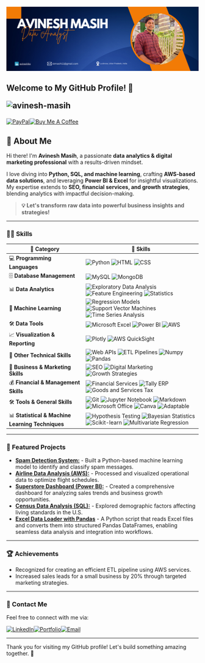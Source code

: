 ![Banner](banner.png)

## Welcome to My GitHub Profile! 👋<p align="left"> <img src="https://komarev.com/ghpvc/?username=avinesh-masih&label=Profile%20views&color=green&style=flat" alt="avinesh-masih" /></p>
<p align="left"><a href="https://paypal.me/AVINESHMASIH" target="_blank"><img src="https://img.shields.io/badge/PayPal-009CDE?style=for-the-badge&logo=paypal&logoColor=white" alt="PayPal"/></a><a href="https://buymeacoffee.com/avineshlko" target="_blank"><img src="https://img.shields.io/badge/Buy%20Me%20A%20Coffee-F5DD64?style=for-the-badge&logo=buy-me-a-coffee&logoColor=white" alt="Buy Me A Coffee"/></a></p>

## 🚀 About Me  

Hi there! I'm **Avinesh Masih**, a passionate **data analytics & digital marketing professional** with a results-driven mindset.  

I love diving into **Python, SQL, and machine learning**, crafting **AWS-based data solutions**, and leveraging **Power BI & Excel** for insightful visualizations. My expertise extends to **SEO, financial services, and growth strategies**, blending analytics with impactful decision-making.  

> **💡 Let's transform raw data into powerful business insights and strategies!**  

---
### 🧑‍💻 Skills 


| 🚀 **Category**                     | 🎯 **Skills**                                                                                                                                                                                                                                                                                                   |
|----------------------------------|-------------------------------------------------------------------------------------------------------------------------------------------------------------------------------------------------------------------------------------------------------------------------------------------------------------|
| 💻 **Programming Languages**        | ![Python](https://img.shields.io/badge/Python-3670A0?style=for-the-badge&logo=python&logoColor=white)  ![HTML](https://img.shields.io/badge/HTML-E34F26?style=for-the-badge&logo=html5&logoColor=white)  ![CSS](https://img.shields.io/badge/CSS-1572B6?style=for-the-badge&logo=css3&logoColor=white)         |
| 🗄️ **Database Management**          | ![MySQL](https://img.shields.io/badge/MySQL-4479A1?style=for-the-badge&logo=mysql&logoColor=white)  ![MongoDB](https://img.shields.io/badge/MongoDB-47A248?style=for-the-badge&logo=mongodb&logoColor=white)                                                                                                 |
| 📊 **Data Analytics**               | ![Exploratory Data Analysis](https://img.shields.io/badge/Exploratory%20Data%20Analysis-ffcc00?style=for-the-badge)  ![Feature Engineering](https://img.shields.io/badge/Feature%20Engineering-2DBE60?style=for-the-badge)  ![Statistics](https://img.shields.io/badge/Statistics-A12312?style=for-the-badge)     |
| 🤖 **Machine Learning**             | ![Regression Models](https://img.shields.io/badge/Regression%20Models-0176C2?style=for-the-badge)  ![Support Vector Machines](https://img.shields.io/badge/Support%20Vector%20Machines-00C4FF?style=for-the-badge)  ![Time Series Analysis](https://img.shields.io/badge/Time%20Series%20Analysis-8E44AD?style=for-the-badge) |
| 🛠️ **Data Tools**                   | ![Microsoft Excel](https://img.shields.io/badge/Microsoft%20Excel-217346?style=for-the-badge&logo=microsoftexcel&logoColor=white)  ![Power BI](https://img.shields.io/badge/Power%20BI-F2C811?style=for-the-badge&logo=powerbi&logoColor=black)  ![AWS](https://img.shields.io/badge/AWS-232F3E?style=for-the-badge&logo=amazonaws&logoColor=white) |
| 📈 **Visualization & Reporting**    | ![Plotly](https://img.shields.io/badge/Plotly-3F4E88?style=for-the-badge&logo=plotly&logoColor=white)  ![AWS QuickSight](https://img.shields.io/badge/AWS%20QuickSight-FF9900?style=for-the-badge&logo=amazonaws&logoColor=white)                                                                   |
| 🔧 **Other Technical Skills**       | ![Web APIs](https://img.shields.io/badge/Web%20APIs-1A237E?style=for-the-badge)  ![ETL Pipelines](https://img.shields.io/badge/ETL%20Pipelines-009688?style=for-the-badge)  ![Numpy](https://img.shields.io/badge/Numpy-013243?style=for-the-badge&logo=numpy&logoColor=white)  ![Pandas](https://img.shields.io/badge/Pandas-150458?style=for-the-badge&logo=pandas&logoColor=white) |
| 📢 **Business & Marketing Skills**  | ![SEO](https://img.shields.io/badge/SEO-FF9900?style=for-the-badge)  ![Digital Marketing](https://img.shields.io/badge/Digital%20Marketing-3b5998?style=for-the-badge)  ![Growth Strategies](https://img.shields.io/badge/Growth%20Strategies-2C3333?style=for-the-badge)                                           |
| 💰 **Financial & Management Skills**| ![Financial Services](https://img.shields.io/badge/Financial%20Services-34495E?style=for-the-badge)  ![Tally ERP](https://img.shields.io/badge/Tally%20ERP-7DCEA0?style=for-the-badge)  ![Goods and Services Tax](https://img.shields.io/badge/GST-FF7F50?style=for-the-badge)                                 |
| 🛠️ **Tools & General Skills**       | ![Git](https://img.shields.io/badge/Git-F05032?style=for-the-badge&logo=git&logoColor=white)  ![Jupyter Notebook](https://img.shields.io/badge/Jupyter%20Notebook-F37626?style=for-the-badge&logo=jupyter&logoColor=white)  ![Markdown](https://img.shields.io/badge/Markdown-000000?style=for-the-badge&logo=markdown&logoColor=white)  ![Microsoft Office](https://img.shields.io/badge/Microsoft%20Office-D83B01?style=for-the-badge&logo=microsoftoffice&logoColor=white)  ![Canva](https://img.shields.io/badge/Canva-00C4CC?style=for-the-badge&logo=canva&logoColor=white)  ![Adaptable](https://img.shields.io/badge/Easily%20Adaptable-8E44AD?style=for-the-badge) |
| 📊 **Statistical & Machine Learning Techniques** | ![Hypothesis Testing](https://img.shields.io/badge/Hypothesis%20Testing-007ACC?style=for-the-badge)  ![Bayesian Statistics](https://img.shields.io/badge/Bayesian%20Statistics-343A40?style=for-the-badge)  ![Scikit-learn](https://img.shields.io/badge/Scikit--learn-F7931E?style=for-the-badge&logo=scikitlearn&logoColor=white)  ![Multivariate Regression](https://img.shields.io/badge/Multivariate%20Regression-6A0DAD?style=for-the-badge)  |

---

### 🌟 Featured Projects
- **[Spam Detection System:](#)** - Built a Python-based machine learning model to identify and classify spam messages.
- **[Airline Data Analysis (AWS):](#)** - Processed and visualized operational data to optimize flight schedules.
- **[Superstore Dashboard (Power BI):](#)** - Created a comprehensive dashboard for analyzing sales trends and business growth opportunities.
- **[Census Data Analysis (SQL):](#)** - Explored demographic factors affecting living standards in the U.S.
- **[Excel Data Loader with Pandas](https://github.com/avinesh-masih/Reads-the-Excel-file-and-returns-it-as-a-pandas-DataFrame)** - A Python script that reads Excel files and converts them into structured Pandas DataFrames, enabling seamless data analysis and integration into workflows.

---

### 🏆 Achievements
- Recognized for creating an efficient ETL pipeline using AWS services.
- Increased sales leads for a small business by 20% through targeted marketing strategies.

---

### 📝 Contact Me
Feel free to connect with me via:

[![LinkedIn](https://img.shields.io/badge/LinkedIn-0077B5?style=for-the-badge&logo=linkedin&logoColor=white)](https://www.linkedin.com/in/avineshlko/)[![Portfolio](https://img.shields.io/badge/Portfolio-000000?style=for-the-badge&logo=githubpages&logoColor=white)](https://avinesh-masih.github.io/)[![Email](https://img.shields.io/badge/Email-D14836?style=for-the-badge&logo=gmail&logoColor=white)](mailto:skmasih11@gmail.com)

---
Thank you for visiting my GitHub profile! Let's build something amazing together. 🚀 
